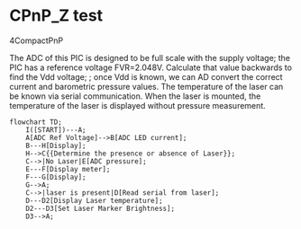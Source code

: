 # CPnP_Z test
4CompactPnP

The ADC of this PIC is designed to be full scale with the supply voltage; the PIC has a reference voltage FVR=2.048V. Calculate that value backwards to find the Vdd voltage; ; once Vdd is known, we can AD convert the correct current and barometric pressure values. The temperature of the laser can be known via serial communication. When the laser is mounted, the temperature of the laser is displayed without pressure measurement.
```mermaid
flowchart TD;
    I([START])---A;
    A[ADC Ref Voltage]-->B[ADC LED current];
    B---H[Display];
    H-->C{{Determine the presence or absence of Laser}};
    C-->|No Laser|E[ADC pressure];
    E---F[Display meter];
    F---G[Display];
    G-->A;
    C-->|laser is present|D[Read serial from laser];
    D---D2[Display Laser temperature];
    D2---D3[Set Laser Marker Brightness];
    D3-->A;
```
